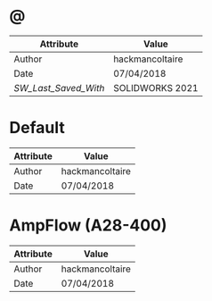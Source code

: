 # @
| Attribute | Value |
| ---  | ---     |
| Author | hackmancoltaire |
| Date | 07/04/2018 |
| _SW_Last_Saved_With_ | SOLIDWORKS 2021 |
# Default
| Attribute | Value |
| ---  | ---     |
| Author | hackmancoltaire |
| Date | 07/04/2018 |
# AmpFlow (A28-400)
| Attribute | Value |
| ---  | ---     |
| Author | hackmancoltaire |
| Date | 07/04/2018 |
